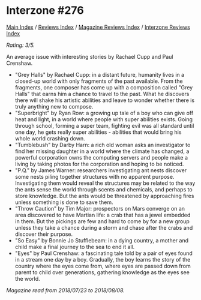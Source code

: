 # Interzone #276

[Main Index](../../../README.md) / [Reviews Index](../../README.md) / [Magazine Reviews Index](../README.md) / [Interzone Reviews Index](README.md)

*Rating: 3/5.*

An average issue with interesting stories by Rachael Cupp and Paul Crenshaw.

- "Grey Halls" by Rachael Cupp: in a distant future, humanity lives in a closed-up world with only fragments of the past available. From the fragments, one composer has come up with a composition called "Grey Halls" that earns him a chance to travel to the past. What he discovers there will shake his artistic abilities and leave to wonder whether there is truly anything new to compose.
- "Superbright" by Ryan Row: a growing up tale of a boy who can give off heat and light, in a world where people with super abilities exists. Going through school, forming a super team, fighting evil was all standard until one day, he gets really super abilities - abilities that would bring his whole world crashing down.
- "Tumblebush" by Darby Harn: a rich old woman asks an investigator to find her missing daughter in a world where the climate has changed, a powerful corporation owns the computing servers and people make a living by taking photos for the corporation and hoping to be noticed.
- "P.Q." by James Warner: researchers investigating ant nests discover some nests piling together structures with no apparent purpose. Investigating them would reveal the structures may be related to the way the ants sense the world through scents and chemicals, and perhaps to store knowledge. But the ants would be threatened by approaching fires unless something is done to save them.
- "Throw Caution" by Tim Major: prospectors on Mars converge on an area discovered to have Martian life: a crab that has a jewel embedded in them. But the pickings are few and hard to come by for a new group unless they take a chance during a storm and chase after the crabs and discover their purpose.
- "So Easy" by Bonnie Jo Stufflebeam: in a dying country, a mother and child make a final journey to the sea to end it all.
- "Eyes" by Paul Crenshaw: a fascinating tale told by a pair of eyes found in a stream one day by a boy. Gradually, the boy learns the story of the country where the eyes come from, where eyes are passed down from parent to child over generations, gathering knowledge as the eyes see the world.

*Magazine read from 2018/07/23 to 2018/08/08.*
